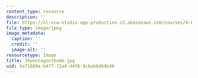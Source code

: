 ```yaml
---
content_type: resource
description: ''
file: https://ol-ocw-studio-app-production.s3.amazonaws.com/courses/8-02t-electricity-and-magnetism-spring-2005/4e71688eb47772a4d4f69cbab6d64b48_34pentagonthumb.jpg
file_type: image/jpeg
image_metadata:
  caption: ''
  credit: ''
  image-alt: ''
resourcetype: Image
title: 34pentagonthumb.jpg
uid: 4e71688e-b477-72a4-d4f6-9cbab6d64b48
---
```

